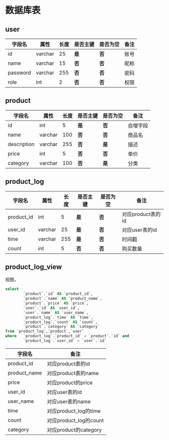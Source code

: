 # 数据库表



## user

| 字段名   | 属性    | 长度 | 是否主键 | 是否为空 | 备注 |
| -------- | ------- | ---- | -------- | -------- | ---- |
| id       | varchar | 25   | **是**   | **否**   | 账号 |
| name     | varchar | 15   | **否**   | **否**   | 昵称 |
| password | varchar | 255  | **否**   | **否**   | 密码 |
| role     | int     | 2    | **否**   | **否**   | 权限 |



## product

| 字段名      | 属性    | 长度 | 是否主键 | 是否为空 | 备注     |
| ----------- | ------- | ---- | -------- | -------- | -------- |
| id          | int     | 5    | **是**   | **否**   | 自增字段 |
| name        | varchar | 100  | **否**   | **否**   | 商品名   |
| description | varchar | 255  | **否**   | **是**   | 描述     |
| price       | int     | 5    | **否**   | **否**   | 单价     |
| category    | varchar | 100  | **否**   | **是**   | 分类     |



## product_log

| 字段名     | 属性    | 长度 | 是否主键 | 是否为空 | 备注              |
| ---------- | ------- | ---- | -------- | -------- | ----------------- |
| product_id | int     | 5    | **是**   | **否**   | 对应product表的id |
| user_id    | varchar | 25   | **是**   | **否**   | 对应user表的id    |
| time       | varchar | 255  | **是**   | **否**   | 时间戳            |
| count      | int     | 5    | **否**   | **否**   | 购买数量          |



## product_log_view

视图，

```sql
select
		`product`.`id` AS `product_id`,
		`product`.`name` AS `product_name`,
		`product`.`price` AS `price`,
		`user`.`id` AS `user_id`,
		`user`.`name` AS `user_name`,
		`product_log`.`time` AS `time`,
		`product_log`.`count` AS `count`,
		`product`.`category` AS `category` 
from `product_log`,`product`,`user`
where 	`product_log`.`product_id` = `product`.`id` and
		`product_log`.`user_id` = `user`.`id`
```





| 字段名       | 备注                   |
| ------------ | ---------------------- |
| product_id   | 对应product表的id      |
| product_name | 对应product表的name    |
| price        | 对应product的price     |
| user_id      | 对应user表的id         |
| user_name    | 对应user表的name       |
| time         | 对应product_log的time  |
| count        | 对应product_log的count |
| category     | 对应product的category  |






